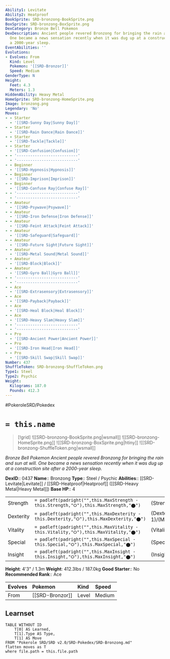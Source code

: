 ```yaml
---
Ability1: Levitate
Ability2: Heatproof
BookSprite: SRD-bronzong-BookSprite.png
BoxSprite: SRD-bronzong-BoxSprite.png
DexCategory: Bronze Bell Pokemon
DexDescription: Ancient people revered Bronzong for bringing the rain and sun at will.
  One became a news sensation recently when it was dug up at a construction site after
  a 2000-year sleep.
EventAbilities: ''
Evolutions:
- Evolves: From
  Kind: Level
  Pokemon: '[[SRD-Bronzor]]'
  Speed: Medium
GenderType: N
Height:
  Feet: 4.3
  Meters: 1.3
HiddenAbility: Heavy Metal
HomeSprite: SRD-bronzong-HomeSprite.png
Image: bronzong.png
Legendary: 'No'
Moves:
- - Starter
  - '[[SRD-Sunny Day|Sunny Day]]'
- - Starter
  - '[[SRD-Rain Dance|Rain Dance]]'
- - Starter
  - '[[SRD-Tackle|Tackle]]'
- - Starter
  - '[[SRD-Confusion|Confusion]]'
- - '---------------------------'
  - '---------------------------'
- - Beginner
  - '[[SRD-Hypnosis|Hypnosis]]'
- - Beginner
  - '[[SRD-Imprison|Imprison]]'
- - Beginner
  - '[[SRD-Confuse Ray|Confuse Ray]]'
- - '---------------------------'
  - '---------------------------'
- - Amateur
  - '[[SRD-Psywave|Psywave]]'
- - Amateur
  - '[[SRD-Iron Defense|Iron Defense]]'
- - Amateur
  - '[[SRD-Feint Attack|Feint Attack]]'
- - Amateur
  - '[[SRD-Safeguard|Safeguard]]'
- - Amateur
  - '[[SRD-Future Sight|Future Sight]]'
- - Amateur
  - '[[SRD-Metal Sound|Metal Sound]]'
- - Amateur
  - '[[SRD-Block|Block]]'
- - Amateur
  - '[[SRD-Gyro Ball|Gyro Ball]]'
- - '---------------------------'
  - '---------------------------'
- - Ace
  - '[[SRD-Extrasensory|Extrasensory]]'
- - Ace
  - '[[SRD-Payback|Payback]]'
- - Ace
  - '[[SRD-Heal Block|Heal Block]]'
- - Ace
  - '[[SRD-Heavy Slam|Heavy Slam]]'
- - '---------------------------'
  - '---------------------------'
- - Pro
  - '[[SRD-Ancient Power|Ancient Power]]'
- - Pro
  - '[[SRD-Iron Head|Iron Head]]'
- - Pro
  - '[[SRD-Skill Swap|Skill Swap]]'
Number: 437
ShuffleToken: SRD-bronzong-ShuffleToken.png
Type1: Steel
Type2: Psychic
Weight:
  Kilograms: 187.0
  Pounds: 412.3
---
```


#PokeroleSRD/Pokedex

# `= this.name`

> [!grid]
> ![[SRD-bronzong-BookSprite.png|wsmall]]
> ![[SRD-bronzong-HomeSprite.png]]
> ![[SRD-bronzong-BoxSprite.png|htiny]]
> ![[SRD-bronzong-ShuffleToken.png|wsmall]]


*Bronze Bell Pokemon*
*Ancient people revered Bronzong for bringing the rain and sun at will. One became a news sensation recently when it was dug up at a construction site after a 2000-year sleep.*

**DexID**:: 0437
**Name**:: Bronzong
**Type**:: Steel / Psychic
**Abilities**:: [[SRD-Levitate|Levitate]] / [[SRD-Heatproof|Heatproof]] ([[SRD-Heavy Metal|Heavy Metal]])
**Base HP**:: 4

|           |                                                                                        |                                          |
| --------- | -------------------------------------------------------------------------------------- | ---------------------------------------- |
| Strength  | `= padleft(padright("",this.MaxStrength - this.Strength,"⭘"),this.MaxStrength,"⬤")`    | (Strength::2)/(MaxStrength::5)   |
| Dexterity | `= padleft(padright("",this.MaxDexterity - this.Dexterity,"⭘"),this.MaxDexterity,"⬤")` | (Dexterity:: 1)/(MaxDexterity::3) |
| Vitality  | `= padleft(padright("",this.MaxVitality - this.Vitality,"⭘"),this.MaxVitality,"⬤")`    | (Vitality::3)/(MaxVitality::6)   |
| Special   | `= padleft(padright("",this.MaxSpecial - this.Special,"⭘"),this.MaxSpecial,"⬤")`       | (Special::2)/(MaxSpecial::5)     |
| Insight   | `= padleft(padright("",this.MaxInsight - this.Insight,"⭘"),this.MaxInsight,"⬤")`       | (Insight::3)/(MaxInsight::6)     |

**Height**: 4'3" / 1.3m
**Weight**: 412.3lbs / 187.0kg
**Good Starter**:: No
**Recommended Rank**:: Ace

| Evolves   | Pokemon         | Kind   | Speed   |
|:----------|:----------------|:-------|:--------|
| From      | [[SRD-Bronzor]] | Level  | Medium  |

## Learnset

```dataview
TABLE WITHOUT ID
    T[0] AS Learned,
    T[1].Type AS Type,
    T[1] AS Move
FROM "Pokerole SRD/SRD v2.0/SRD-Pokedex/SRD-Bronzong.md"
flatten moves as T
where file.path = this.file.path
```
